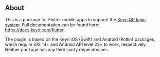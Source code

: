 ## About

This is a package for Flutter mobile apps to support the [Keyri QR login system](https://keyri.com). Full documentation can be found here: https://docs.keyri.com/flutter.

The plugin is based on the Keyri iOS (Swift) and Android (Kotlin) packages, which require iOS 14+ and Android API level 23+ to work, respectively. Neither package has any third-party dependencies.

